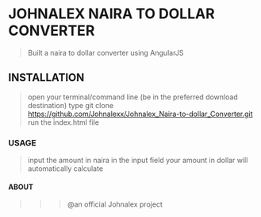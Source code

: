 # JOHNALEX NAIRA TO DOLLAR CONVERTER
> Built a naira to dollar converter using AngularJS

##  INSTALLATION
> open your terminal/command line (be in the preferred download destination)
    type git clone https://github.com/Johnalexx/Johnalex_Naira-to-dollar_Converter.git
> run the index.html file

### USAGE
> input the amount in naira in the input field
    your amount in dollar will automatically calculate


#### ABOUT
>>>    @an official Johnalex project 